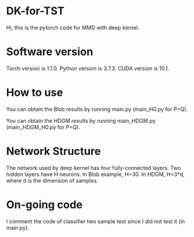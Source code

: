 # DK-for-TST

Hi, this is the pytorch code for MMD with deep kernel.

# Software version
Torch version is 1.1.0. Python version is 3.7.3. CUDA version is 10.1.

# How to use

You can obtain the Blob results by running main.py (main_H0.py for P=Q).

You can obtain the HDGM results by running main_HDGM.py (main_HDGM_H0.py for P=Q).

# Network Structure

The network used by deep kernel has four fully-connected layers. Two hidden layers have H neurons. In Blob example,  H=30. In HDGM, H=3*d, where d is the dimension of samples.

# On-going code

I comment the code of classifier two sample test since I did not test it (in main.py).
